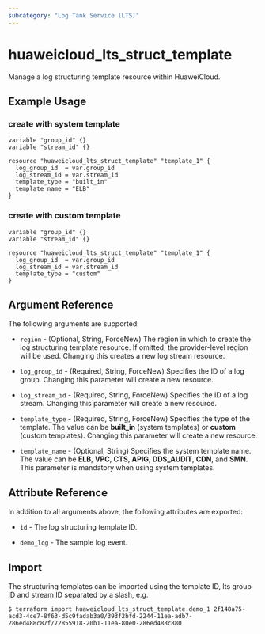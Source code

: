 ```yaml
---
subcategory: "Log Tank Service (LTS)"
---
```


# huaweicloud_lts_struct_template

Manage a log structuring template resource within HuaweiCloud.

## Example Usage

### create with system template

```hcl
variable "group_id" {}
variable "stream_id" {}

resource "huaweicloud_lts_struct_template" "template_1" {
  log_group_id  = var.group_id
  log_stream_id = var.stream_id
  template_type = "built_in"
  template_name = "ELB"
}
```

### create with custom template

```hcl
variable "group_id" {}
variable "stream_id" {}

resource "huaweicloud_lts_struct_template" "template_1" {
  log_group_id  = var.group_id
  log_stream_id = var.stream_id
  template_type = "custom"
}
```

## Argument Reference

The following arguments are supported:

* `region` - (Optional, String, ForceNew) The region in which to create the log structuring template resource.
  If omitted, the provider-level region will be used. Changing this creates a new log stream resource.

* `log_group_id` - (Required, String, ForceNew) Specifies the ID of a log group. Changing this parameter will create
  a new resource.

* `log_stream_id` - (Required, String, ForceNew) Specifies the ID of a log stream. Changing this parameter will create
  a new resource.

* `template_type` - (Required, String, ForceNew) Specifies the type of the template. The value can be
  **built_in** (system templates) or **custom** (custom templates).
  Changing this parameter will create a new resource.

* `template_name` - (Optional, String) Specifies the system template name. The value can be **ELB**, **VPC**, **CTS**,
  **APIG**, **DDS_AUDIT**, **CDN**, and **SMN**. This parameter is mandatory when using system templates.

## Attribute Reference

In addition to all arguments above, the following attributes are exported:

* `id` - The log structuring template ID.

* `demo_log` - The sample log event.

## Import

The structuring templates can be imported using the template ID, lts group ID and stream ID separated by a slash, e.g.

```
$ terraform import huaweicloud_lts_struct_template.demo_1 2f148a75-acd3-4ce7-8f63-d5c9fadab3a0/393f2bfd-2244-11ea-adb7-286ed488c87f/72855918-20b1-11ea-80e0-286ed488c880
```
